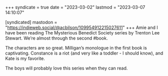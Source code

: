 +++
syndicate = true
date = "2023-03-02"
lastmod = "2023-03-07 14:10:07"

[syndicated]
mastodon = "https://indieweb.social/@acbilson/109954912215027611"
+++
Amie and I have been reading The Mysterious Benedict Society series by Trenton Lee Stewart. We’re almost through the second #book.

The characters are so great. Milligan’s monologue in the first book is captivating. Constance is a riot (and very like a toddler - I should know), and Kate is my favorite.

The boys will probably love this series when they can read.
